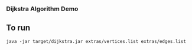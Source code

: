### Dijkstra Algorithm Demo

## To run
    java -jar target/dijkstra.jar extras/vertices.list extras/edges.list
